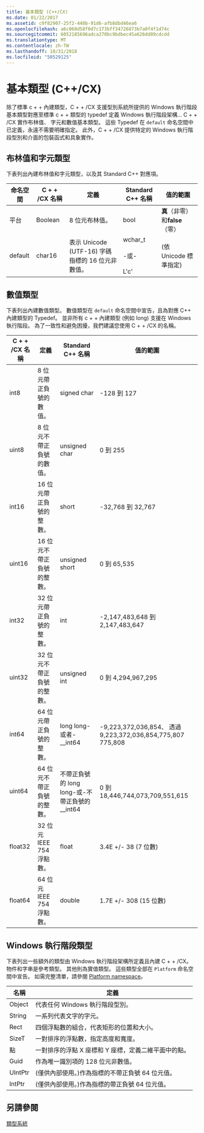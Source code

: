 ```yaml
---
title: 基本類型 (C++/CX)
ms.date: 01/22/2017
ms.assetid: c9f82907-25f2-440b-91d6-afb8dbd46ea6
ms.openlocfilehash: a6c068d58f0d7c173bff34726873b7a0f4f1d74c
ms.sourcegitcommit: 6052185696adca270bc9bdbec45a626dd89cdcdd
ms.translationtype: MT
ms.contentlocale: zh-TW
ms.lasthandoff: 10/31/2018
ms.locfileid: "50529125"
---
```

# <a name="fundamental-types-ccx"></a>基本類型 (C++/CX)

除了標準 c + + 內建類型，C + + /CX 支援型別系統所提供的 Windows 執行階段基本類型對應至標準 c + + 類型的 typedef 定義 Windows 執行階段架構... C + + /CX 實作布林值、 字元和數值基本類型。 這些 Typedef 在 `default` 命名空間中已定義，永遠不需要明確指定。 此外，C + + /CX 提供特定的 Windows 執行階段型別和介面的包裝函式和具象實作。

## <a name="boolean-and-character-types"></a>布林值和字元類型

下表列出內建布林值和字元類型，以及其 Standard C++ 對應項。

|命名空間|C + + /CX 名稱|定義|Standard C++ 名稱|值的範圍|
|---------------|-----------------------------------------------------------------------|----------------|-------------------------|---------------------|
|平台|Boolean|8 位元布林值。|bool|**真**（非零） 和**false** （零）|
|default|char16|表示 Unicode (UTF-16) 字碼指標的 16 位元非數值。|wchar_t<br /><br /> -或-<br /><br /> L'c'|(依 Unicode 標準指定)|

## <a name="numeric-types"></a>數值類型

下表列出內建數值類型。 數值類型在 `default` 命名空間中宣告，且為對應 C++ 內建類型的 Typedef。 並非所有 c + + 內建類型 (例如 long) 支援在 Windows 執行階段。 為了一致性和避免困擾，我們建議您使用 C + + /CX 的名稱。

|C + + /CX 名稱|定義|Standard C++ 名稱|值的範圍|
|-----------------------------------------------------------------------|----------------|-------------------------|---------------------|
|int8|8 位元帶正負號的數值。|signed char|-128 到 127|
|uint8|8 位元不帶正負號的數值。|unsigned char|0 到 255|
|int16|16 位元帶正負號的整數。|short|-32,768 到 32,767|
|uint16|16 位元不帶正負號的整數。|unsigned short|0 到 65,535|
|int32|32 位元帶正負號的整數。|int|-2,147,483,648 到 2,147,483,647|
|uint32|32 位元不帶正負號的整數。|unsigned int|0 到 4,294,967,295|
|int64|64 位元帶正負號的整數。|long long-或者-__int64|-9,223,372,036,854、 透過 9,223,372,036,854,775,807 775,808|
|uint64|64 位元不帶正負號的整數。|不帶正負號的 long long-或-不帶正負號的 __int64|0 到 18,446,744,073,709,551,615|
|float32|32 位元 IEEE 754 浮點數。|float|3.4E +/- 38 (7 位數)|
|float64|64 位元 IEEE 754 浮點數。|double|1.7E +/- 308 (15 位數)|

## <a name="windows-runtime-types"></a>Windows 執行階段類型

下表列出一些額外的類型由 Windows 執行階段架構所定義且內建 C + + /CX。 物件和字串是參考類型。 其他則為實值類型。 這些類型全部在 `Platform` 命名空間中宣告。 如需完整清單，請參閱 [Platform namespace](../cppcx/platform-namespace-c-cx.md)。

|名稱|定義|
|----------|----------------|
|Object|代表任何 Windows 執行階段型別。|
|String|一系列代表文字的字元。|
|Rect|四個浮點數的組合，代表矩形的位置和大小。|
|SizeT|一對排序的浮點數，指定高度和寬度。|
|點|一對排序的浮點 X 座標和 Y 座標，定義二維平面中的點。|
|Guid|作為唯一識別項的 128 位元非數值。|
|UIntPtr|(僅供內部使用。)作為指標的不帶正負號 64 位元值。|
|IntPtr|(僅供內部使用。)作為指標的帶正負號 64 位元值。|

## <a name="see-also"></a>另請參閱

[類型系統](../cppcx/type-system-c-cx.md)